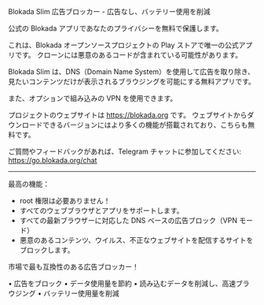 Blokada Slim 広告ブロッカー - 広告なし、バッテリー使用を削減

公式の Blokada アプリであなたのプライバシーを無料で保護します。

これは、Blokada オープンソースプロジェクトの Play ストアで唯一の公式アプリです。 クローンには悪意のあるコードが含まれている可能性があります。

Blokada Slim は、DNS（Domain Name System）を使用して広告を取り除き、見たいコンテンツだけが表示されるブラウジングを可能にする無料アプリです。

また、オプションで組み込みの VPN を使用できます。

プロジェクトのウェブサイトは https://blokada.org です。 ウェブサイトからダウンロードできるバージョンにはより多くの機能が搭載されており、こちらも無料です。

ご質問やフィードバックがあれば、Telegram チャットに参加してください: https://go.blokada.org/chat

----

最高の機能：
- root 権限は必要ありません！
- すべてのウェブブラウザとアプリをサポートします。
- すべての最新ブラウザーに対応した DNS ベースの広告ブロック（VPN モード）
- 悪意のあるコンテンツ、ウイルス、不正なウェブサイトを配信するサイトをブロックします。

市場で最も互換性のある広告ブロッカー！

• 広告をブロック • データ使用量を節約 • 読み込むデータを削減し、高速ブラウジング • バッテリー使用量を削減
